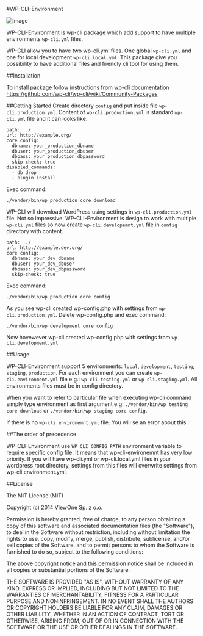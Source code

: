 #WP-CLI-Environment


![image](http://img.shields.io/travis/viewone/wp-cli-environment.svg)

WP-CLI-Environment is wp-cli package which add support to have multiple environments `wp-cli.yml` files.

WP-CLI allow you to have two wp-cli.yml files. One global `wp-cli.yml` and one for local development `wp-cli.local.yml`. This package give you possibility to have additional files and firendly cli tool for using them.

##Installation

To install package follow instructions from wp-cli documentation https://github.com/wp-cli/wp-cli/wiki/Community-Packages

##Getting Started
Create directory `config` and put inside file `wp-cli.production.yml`. Content of `wp-cli.production.yml` is standard `wp-cli.yml` file and it can looks like.

```
path: ../
url: http://example.org/
core config:
  dbname: your_production_dbname
  dbuser: your_production_dbuser
  dbpass: your_production_dbpassword
  skip-check: true
disabled_commands:
  - db drop
  - plugin install
```

Exec command:

```
./vendor/bin/wp production core download
```

WP-CLI will download WordPress using settings in `wp-cli.production.yml` file. Not so impressive. WP-CLI-Environment is design to work with multiple `wp-cli.yml` files so now create `wp-cli.developemnt.yml` file in `config` directory with content.

```
path: ../
url: http://example.dev.org/
core config:
  dbname: your_dev_dbname
  dbuser: your_dev_dbuser
  dbpass: your_dev_dbpassword
  skip-check: true
```

Exec command:

```
./vendor/bin/wp production core config
```
As you see wp-cli created wp-config.php with settings from `wp-cli.production.yml`. Delete wp-config.php and exec command:

```
./vendor/bin/wp development core config
```
Now hovewever wp-cli created wp-config.php with settings from `wp-cli.development.yml`

##Usage

WP-CLI-Environment support 5 environments: `local`, `development`, `testing`, `staging`, `production`. For each environment you can create `wp-cli.environment.yml` file e.g.: `wp-cli.testing.yml` or `wp-cli.staging.yml`. All environments files must be in config directory.

When you want to refer to particular file when executing wp-cli command simply type environment as first argument e.g: `./vendor/bin/wp testing core download` or `./vendor/bin/wp staging core config`.

If there is no `wp-cli.environemnt.yml` file. You will se an error about this.

##The order of precedence

WP-CLI-Environment use `WP_CLI_CONFIG_PATH` environment variable to require specific config file. It means that wp-cli-environemnt has very low priority. If you will have wp-cli.yml or wp-cli.local.yml files in your wordpress root directory, settings from this files will overwrite settings from wp-cli.environment.yml.

##License

The MIT License (MIT)

Copyright (c) 2014 ViewOne Sp. z o.o.

Permission is hereby granted, free of charge, to any person obtaining a copy
of this software and associated documentation files (the "Software"), to deal
in the Software without restriction, including without limitation the rights
to use, copy, modify, merge, publish, distribute, sublicense, and/or sell
copies of the Software, and to permit persons to whom the Software is
furnished to do so, subject to the following conditions:

The above copyright notice and this permission notice shall be included in
all copies or substantial portions of the Software.

THE SOFTWARE IS PROVIDED "AS IS", WITHOUT WARRANTY OF ANY KIND, EXPRESS OR
IMPLIED, INCLUDING BUT NOT LIMITED TO THE WARRANTIES OF MERCHANTABILITY,
FITNESS FOR A PARTICULAR PURPOSE AND NONINFRINGEMENT. IN NO EVENT SHALL THE
AUTHORS OR COPYRIGHT HOLDERS BE LIABLE FOR ANY CLAIM, DAMAGES OR OTHER
LIABILITY, WHETHER IN AN ACTION OF CONTRACT, TORT OR OTHERWISE, ARISING FROM,
OUT OF OR IN CONNECTION WITH THE SOFTWARE OR THE USE OR OTHER DEALINGS IN
THE SOFTWARE.
